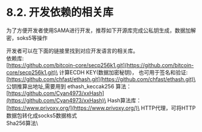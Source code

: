 # 8.2. 开发依赖的相关库

为了方便开发者使用SAMA进行开发，推荐如下开源库完成公私钥生成，数据加解密，soks5等操作

开发者可以在下面的链接里找到对应开发语言的相关库。\
依赖库:\
[https://github.com/bitcoin-core/secp256k1.git](https://github.com/bitcoin-core/secp256k1.git)\
计算ECDH KEY(数据加密秘钥)， 也可用于签名和验证:\
[https://github.com/chfast/ethash.git](https://github.com/chfast/ethash.git)\
公钥推算出地址,需要用到 ethash\_keccak256 算法：\
[https://github.com/Cyan4973/xxHash](https://github.com/Cyan4973/xxHash)\
Hash算法库：\
[https://www.privoxy.org/](https://www.privoxy.org/)\
HTTP代理，可将HTTP数据包转化成socks5数据格式\
Sha256算法\
